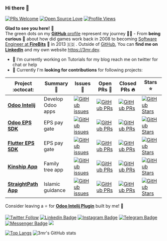 ### Hi there 👋
[![PRs Welcome](https://img.shields.io/badge/PRs-welcome-brightgreen.svg?style=flat&logo=github)](https://github.com/3mrdev) 
[![Open Source Love](https://badges.frapsoft.com/os/v2/open-source.svg?v=103)](https://github.com/3mrdev)
[![Profile Views](https://komarev.com/ghpvc/?username=3mrdev&color=blue)](https://github.com/3mrdev) 

**Glad to see you here!** :star_struck: <br> The green dots on my [**GitHub** profile](https://github.com/3mrdev?tab=repositories) represent my journey :running_man: - From **being curious** :thinking: about how did games work back in 2008 to becoming [Software Engineer at **FireBits**](https://tut.3mr.dev/featured/firebitsstory/) :dart: in 2013 🇸🇩 . Outside of [GitHub](https://github.com/3mrdev/), You can **find me on [LinkedIn](https://www.linkedin.com/in/3mrdev/)** and my own website <a href="https://3mr.dev">https://3mr.dev</a>. 

- 🔭 I’m currently working on Tutorials for my blog reach me on twitter for chat or help
- 👯 Currently I'm **looking for contributions** for following projects:


|      Project :octocat:   |     Summary :dart:   |     Issues :bug:   | Open PRs :bell:  | Closed PRs :fire:  | Stars :star: |
|-------------|-------------------|-------------------|---|---|---|
| [**Odoo Intelij**](https://github.com/firebitsnet/odoo-intellij) | Develop Odoo apps | [![GitHub issues](https://img.shields.io/github/issues/firebitsnet/odoo-intellij?color=green&logo=github&style=flat)](https://github.com/firebitsnet/odoo-intellij/issues) | [![GitHub PRs](https://img.shields.io/github/issues-pr/firebitsnet/odoo-intellij?style=flat&logo=github)](https://github.com/firebitsnet/odoo-intellij/pulls)  | [![GitHub PRs](https://img.shields.io/github/issues-pr-closed/firebitsnet/odoo-intellij?style=flat&color=critical&logo=github)](https://github.com/firebitsnet/odoo-intellij/pulls?q=is%3Apr+is%3Aclosed)  | [![GitHub Stars](https://img.shields.io/github/stars/firebitsnet/odoo-intellij?logo=github&style=flat)](https://github.com/firebitsnet/odoo-intellij/stars) |
| [**Odoo EPS SDK**](https://github.com/firebitsnet/odoo_ebs/) | EPS pay gate | [![GitHub issues](https://img.shields.io/github/issues/firebitsnet/odoo_ebs?color=green&logo=github&style=flat)](https://github.com/firebitsnet/odoo_ebs/issues) | [![GitHub PRs](https://img.shields.io/github/issues-pr/firebitsnet/odoo_ebs?style=flat&logo=github)](https://github.com/firebitsnet/odoo_ebs/pulls)  | [![GitHub PRs](https://img.shields.io/github/issues-pr-closed/firebitsnet/odoo_ebs?style=flat&color=critical&logo=github)](https://github.com/firebitsnet/odoo_ebs/pulls?q=is%3Apr+is%3Aclosed)   | [![GitHub Stars](https://img.shields.io/github/stars/firebitsnet/odoo_ebs?logo=github&style=flat)](https://github.com/firebitsnet/odoo_ebs/stars) |
| [**Flutter EPS SDK**](https://github.com/firebitsnet/flutter_ebs/) | EPS pay gate | [![GitHub issues](https://img.shields.io/github/issues/firebitsnet/flutter_ebs?color=green&logo=github&style=flat)](https://github.com/firebitsnet/flutter_ebs/issues) | [![GitHub PRs](https://img.shields.io/github/issues-pr/firebitsnet/flutter_ebs?style=flat&logo=github)](https://github.com/firebitsnet/flutter_ebs/pulls)  | [![GitHub PRs](https://img.shields.io/github/issues-pr-closed/firebitsnet/flutter_ebs?style=flat&color=critical&logo=github)](https://github.com/firebitsnet/flutter_ebs/pulls?q=is%3Apr+is%3Aclosed)   | [![GitHub Stars](https://img.shields.io/github/stars/firebitsnet/flutter_ebs?logo=github&style=flat)](https://github.com/firebitsnet/flutter_ebs/stars) |
| [**Kinship App**](https://github.com/3mrdev/kinship/) | Family tree app | [![GitHub issues](https://img.shields.io/github/issues/3mrdev/kinship?color=green&logo=github&style=flat)](https://github.com/3mrdev/kinship/issues) | [![GitHub PRs](https://img.shields.io/github/issues-pr/3mrdev/kinship?style=flat&logo=github)](https://github.com/3mrdev/kinship/pulls)  | [![GitHub PRs](https://img.shields.io/github/issues-pr-closed/3mrdev/kinship?style=flat&color=critical&logo=github)](https://github.com/3mrdev/kinship/pulls?q=is%3Apr+is%3Aclosed)   | [![GitHub Stars](https://img.shields.io/github/stars/3mrdev/kinship?logo=github&style=flat)](https://github.com/3mrdev/kinship/stars) |
| [**StraightPath App**](https://github.com/3mrdev/straight_path/) | Islamic guidance | [![GitHub issues](https://img.shields.io/github/issues/3mrdev/straight_path?color=green&logo=github&style=flat)](https://github.com/3mrdev/straight_path/issues) | [![GitHub PRs](https://img.shields.io/github/issues-pr/3mrdev/straight_path?style=flat&logo=github)](https://github.com/3mrdev/straight_path/pulls)  | [![GitHub PRs](https://img.shields.io/github/issues-pr-closed/3mrdev/straight_path?style=flat&color=critical&logo=github)](https://github.com/3mrdev/straight_path/pulls?q=is%3Apr+is%3Aclosed)   | [![GitHub Stars](https://img.shields.io/github/stars/3mrdev/straight_path?logo=github&style=flat)](https://github.com/3mrdev/straight_path/stars) |

Consider leaving a :star: for **[Odoo Intelij Plugin](https://github.com/firebitsnet/odoo-intellij/)** built by me! :hugs: <br>


[![Twitter Follow](https://img.shields.io/twitter/follow/3mrdev?style=social)](https://twitter.com/3mrdev)
[![Linkedin Badge](https://img.shields.io/badge/-3mrdev-blue?style=social&logo=Linkedin&logoColor=blue&link=https://www.linkedin.com/in/3mrdev/)](https://www.linkedin.com/in/3mrdev/) 
[![Instagram Badge](https://img.shields.io/badge/-3mrdev-blue?style=social&logo=Instagram&link=https://www.instagram.com/3mrdevs/)](https://www.instagram.com/3mrdevs/)
[![Telegram Badge](https://img.shields.io/badge/-@3mrdev-0088CC?style=flat&logo=Telegram&logoColor=white)](https://t.me/amrabdalkrim "Contact on Telegram")
[![Messenger Badge](https://img.shields.io/badge/-Messenger-0078FF?style=flat&logo=Messenger&logoColor=white)](https://m.me/3mrdevs "Connect on Facebook")
<a href="https://www.youtube.com/wizmoori"><img src="https://img.shields.io/badge/youtube-%23FF0000?style=flat&logo=youtube&logoColor=white"/></a>

[![Top Langs](https://github-readme-stats.vercel.app/api/top-langs/?username=3mrdev&layout=compact)](https://github.com/anuraghazra/github-readme-stats) ![3mr's GitHub stats](https://github-readme-stats.vercel.app/api?username=3mrdev&count_private=true&show_icons=true&bg_color=30,e96443,904e95&title_color=fff&text_color=fff) 

<!--
**3mrdev/3mrdev** is a ✨ _special_ ✨ repository because its `README.md` (this file) appears on your GitHub profile.

Here are some ideas to get you started:

- 🔭 I’m currently working on ...
- 🌱 I’m currently learning ...
- 👯 I’m looking to collaborate on ...
- 🤔 I’m looking for help with ...
- 💬 Ask me about ...
- 📫 How to reach me: ...
- 😄 Pronouns: ...
- ⚡ Fun fact: ...
-->
